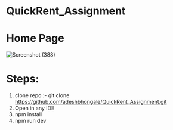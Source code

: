 ﻿# QuickRent_Assignment
# Home Page

![Screenshot (388)](https://github.com/user-attachments/assets/136415bc-cce2-46cc-91aa-8f8d155c0df0)
# Steps:
1. clone repo :- git clone https://github.com/adeshbhongale/QuickRent_Assignment.git
2. Open in any IDE
3. npm install
4. npm run dev 

